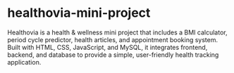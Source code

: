 # healthovia-mini-project
Healthovia is a health & wellness mini project that includes a BMI calculator, period cycle predictor, health articles, and appointment booking system. Built with HTML, CSS, JavaScript, and MySQL, it integrates frontend, backend, and database to provide a simple, user-friendly health tracking application.
